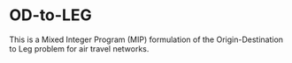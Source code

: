 # OD-to-LEG
This is a Mixed Integer Program (MIP) formulation of the Origin-Destination to Leg problem for air travel networks.

